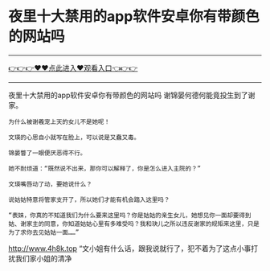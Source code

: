 # 夜里十大禁用的app软件安卓你有带颜色的网站吗

<hr/><a href="https://github.com/etdfr/piqi/issues/1">👉👉👉♥♥点此进入♥观看入口👈👉👉</a><hr/>

夜里十大禁用的app软件安卓你有带颜色的网站吗
谢锦晏何德何能竟投生到了谢家。

    为什么被谢羲宠上天的女儿不是她呢！

    文瑛的心思自小就写在脸上，可以说是又蠢又毒。

    锦晏瞥了一眼便厌恶得不行。

    她不耐烦道：“既然说不出来，那你可以解释了，你是怎么进入主院的？”

    文瑛嘴唇动了动，要她说什么？

    说姑姑特意将管家支开了，所以她们才能有机会踏入这里吗？

    “表妹，你真的不知道我们为什么要来这里吗？你是姑姑的亲生女儿，她想见你一面却要得到姑、谢家主的同意，你知道姑姑心里有多难受吗？我和玦儿之所以违反谢家的规矩来这里，只是为了求你去见姑姑一面……”
http://www.4h8k.top
    “文小姐有什么话，跟我说就行了，犯不着为了这点小事打扰我们家小姐的清净

